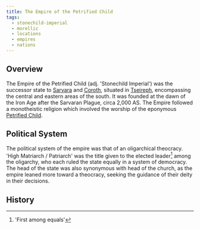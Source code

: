 ```yaml
---
title: The Empire of the Petrified Child
tags:
  - stonechild-imperial
  - morellic
  - locations
  - empires
  - nations
---
```

## Overview
The Empire of the Petrified Child (adj. 'Stonechild Imperial') was the successor state to [Sarvara](lore/2nd-realm/morellic/sarvara.md) and [Coroth](lore/2nd-realm/morellic/coroth.md), situated in [Tseireph](lore/2nd-realm/tseireph.md), encompassing the central and eastern areas of the south. It was founded at the dawn of the Iron Age after the Sarvaran Plague, circa 2,000 AS. The Empire followed a monotheistic religion which involved the worship of the eponymous [Petrified Child](lore/cosmology/celestial-beings/the-petrified-child.md).
## Political System
The political system of the empire was that of an oligarchical theocracy. 'High Matriarch / Patriarch' was the title given to the elected leader[^1] among the oligarchy, who each ruled the state equally in a system of democracy. The head of the state was also synonymous with head of the church, as the empire leaned more toward a theocracy, seeking the guidance of their deity in their decisions.
## History


[^1]: 'First among equals'